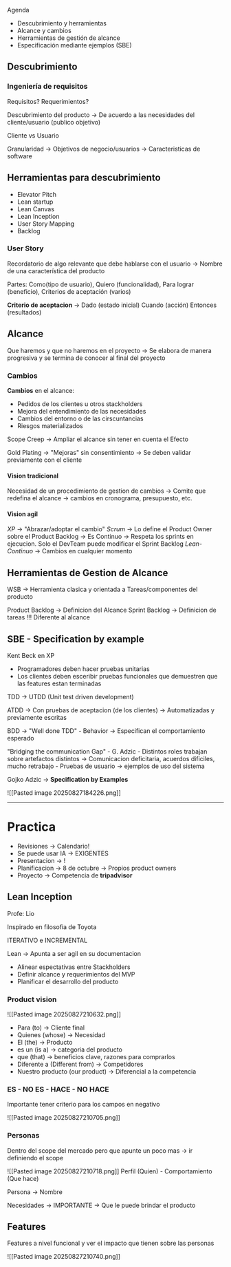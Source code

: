 Agenda

- Descubrimiento y herramientas
- Alcance y cambios
- Herramientas de gestión de alcance
- Especificación mediante ejemplos (SBE)


## Descubrimiento

### Ingeniería de requisitos

Requisitos? Requerimientos?

Descubrimiento del producto -> De acuerdo a las necesidades del cliente/usuario (publico objetivo)

Cliente vs Usuario

Granularidad -> Objetivos de negocio/usuarios -> Caracteristicas de software

## Herramientas para descubrimiento 

- Elevator Pitch
- Lean startup
- Lean Canvas 
- Lean Inception
- User Story Mapping 
- Backlog 

### User Story

Recordatorio de algo relevante que debe hablarse con el usuario -> Nombre de una característica del producto

Partes: Como(tipo de usuario), Quiero (funcionalidad), Para lograr (beneficio), Criterios de aceptación (varios)

__Criterio de aceptacion__ -> Dado (estado inicial) Cuando (acción) Entonces (resultados)


## Alcance 

Que haremos y que no haremos en el proyecto -> Se elabora de manera progresiva y se termina de conocer al final del proyecto

### Cambios

__Cambios__ en el alcance:
- Pedidos de los clientes u otros stackholders
- Mejora del entendimiento de las necesidades
- Cambios del entorno o de las cirscuntancias
- Riesgos materializados

Scope Creep -> Ampliar el alcance sin tener en cuenta el Efecto

Gold Plating -> "Mejoras" sin consentimiento -> Se deben validar previamente con el cliente

#### Vision tradicional 

Necesidad de un procedimiento de gestion de cambios -> Comite que redefina el alcance -> cambios en cronograma, presupuesto, etc.
#### Vision agil 

_XP_ -> "Abrazar/adoptar el cambio"
_Scrum_ 
	-> Lo define el Product Owner sobre el Product Backlog 
	-> Es Continuo
	-> Respeta los sprints en ejecucion. Solo el DevTeam puede modificar el Sprint Backlog
_Lean-Continuo_ -> Cambios en cualquier momento


## Herramientas de Gestion de Alcance

WSB -> Herramienta clasica y orientada a Tareas/componentes del producto 

Product Backlog -> Definicion del Alcance
Sprint Backlog -> Definicion de tareas !!! Diferente al alcance


## SBE - Specification by example 

Kent Beck en XP

- Programadores deben hacer pruebas unitarias
- Los clientes deben esceribir pruebas funcionales que demuestren que las features estan terminadas

TDD -> UTDD (Unit test driven development)

ATDD -> Con pruebas de aceptacion (de los clientes) -> Automatizadas y previamente escritas

BDD -> "Well done TDD" - Behavior -> Especifican el comportamiento esperado 

"Bridging the communication Gap" - G. Adzic
	- Distintos roles trabajan sobre artefactos distintos -> Comunicacion deficitaria, acuerdos dificiles, mucho retrabajo
	- Pruebas de usuario -> ejemplos de uso del sistema

Gojko Adzic -> __Specification by Examples__

![[Pasted image 20250827184226.png]]

-------

# Practica 


- Revisiones -> Calendario!
- Se puede usar IA -> EXIGENTES 
- Presentacion -> !
- Planificacion -> 8 de octubre -> Propios product owners
- Proyecto -> Competencia de __tripadvisor__

## Lean Inception

Profe: Lio

Inspirado en filosofia de Toyota

ITERATIVO e INCREMENTAL

Lean -> Apunta a ser agil en su documentacion

- Alinear espectativas entre Stackholders
- Definir alcance y requerimientos del MVP
- Planificar el desarrollo del producto

### Product vision

![[Pasted image 20250827210632.png]]

- Para (to) -> Cliente final
- Quienes (whose) -> Necesidad
- El (the) -> Producto
- es un (is a) -> categoria del producto
- que (that) -> beneficios clave, razones para comprarlos
- Diferente a (Different from) -> Competidores 
- Nuestro producto (our product) -> Diferencial a la competencia 

### ES - NO ES - HACE - NO HACE

Importante tener criterio para los campos en negativo 

![[Pasted image 20250827210705.png]]

### Personas 

Dentro del scope del mercado pero que apunte un poco mas -> ir definiendo el scope

![[Pasted image 20250827210718.png]]
Perfil (Quien) - Comportamiento (Que hace)

Persona -> Nombre 

Necesidades -> IMPORTANTE -> Que le puede brindar el producto 

## Features 

Features a nivel funcional y ver el impacto que tienen sobre las personas 

![[Pasted image 20250827210740.png]]
